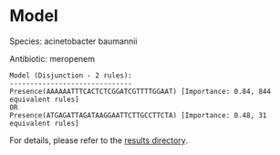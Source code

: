 
# Model

Species: acinetobacter baumannii

Antibiotic: meropenem

```
Model (Disjunction - 2 rules):
------------------------------
Presence(AAAAAATTTCACTCTCGGATCGTTTTGGAAT) [Importance: 0.84, 844 equivalent rules]
OR
Presence(ATGAGATTAGATAAGGAATTCTTGCCTTCTA) [Importance: 0.48, 31 equivalent rules]

```

For details, please refer to the [results directory](../../../../../results/scm_b/acinetobacter+baumannii/meropenem/repeat_5/).

